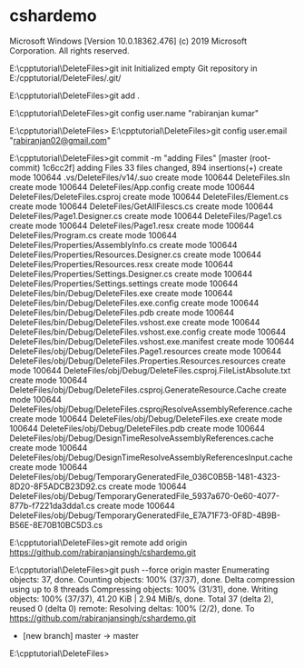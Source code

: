 # cshardemo
Microsoft Windows [Version 10.0.18362.476]
(c) 2019 Microsoft Corporation. All rights reserved.

E:\cpptutorial\DeleteFiles>git init
Initialized empty Git repository in E:/cpptutorial/DeleteFiles/.git/

E:\cpptutorial\DeleteFiles>git add .

E:\cpptutorial\DeleteFiles>git config user.name "rabiranjan kumar"

E:\cpptutorial\DeleteFiles>
E:\cpptutorial\DeleteFiles>git config user.email "rabiranjan02@gmail.com"

E:\cpptutorial\DeleteFiles>git commit -m "adding Files"
[master (root-commit) 1c6cc2f] adding Files
 33 files changed, 894 insertions(+)
 create mode 100644 .vs/DeleteFiles/v14/.suo
 create mode 100644 DeleteFiles.sln
 create mode 100644 DeleteFiles/App.config
 create mode 100644 DeleteFiles/DeleteFiles.csproj
 create mode 100644 DeleteFiles/Element.cs
 create mode 100644 DeleteFiles/GetAllFilescs.cs
 create mode 100644 DeleteFiles/Page1.Designer.cs
 create mode 100644 DeleteFiles/Page1.cs
 create mode 100644 DeleteFiles/Page1.resx
 create mode 100644 DeleteFiles/Program.cs
 create mode 100644 DeleteFiles/Properties/AssemblyInfo.cs
 create mode 100644 DeleteFiles/Properties/Resources.Designer.cs
 create mode 100644 DeleteFiles/Properties/Resources.resx
 create mode 100644 DeleteFiles/Properties/Settings.Designer.cs
 create mode 100644 DeleteFiles/Properties/Settings.settings
 create mode 100644 DeleteFiles/bin/Debug/DeleteFiles.exe
 create mode 100644 DeleteFiles/bin/Debug/DeleteFiles.exe.config
 create mode 100644 DeleteFiles/bin/Debug/DeleteFiles.pdb
 create mode 100644 DeleteFiles/bin/Debug/DeleteFiles.vshost.exe
 create mode 100644 DeleteFiles/bin/Debug/DeleteFiles.vshost.exe.config
 create mode 100644 DeleteFiles/bin/Debug/DeleteFiles.vshost.exe.manifest
 create mode 100644 DeleteFiles/obj/Debug/DeleteFiles.Page1.resources
 create mode 100644 DeleteFiles/obj/Debug/DeleteFiles.Properties.Resources.resources
 create mode 100644 DeleteFiles/obj/Debug/DeleteFiles.csproj.FileListAbsolute.txt
 create mode 100644 DeleteFiles/obj/Debug/DeleteFiles.csproj.GenerateResource.Cache
 create mode 100644 DeleteFiles/obj/Debug/DeleteFiles.csprojResolveAssemblyReference.cache
 create mode 100644 DeleteFiles/obj/Debug/DeleteFiles.exe
 create mode 100644 DeleteFiles/obj/Debug/DeleteFiles.pdb
 create mode 100644 DeleteFiles/obj/Debug/DesignTimeResolveAssemblyReferences.cache
 create mode 100644 DeleteFiles/obj/Debug/DesignTimeResolveAssemblyReferencesInput.cache
 create mode 100644 DeleteFiles/obj/Debug/TemporaryGeneratedFile_036C0B5B-1481-4323-8D20-8F5ADCB23D92.cs
 create mode 100644 DeleteFiles/obj/Debug/TemporaryGeneratedFile_5937a670-0e60-4077-877b-f7221da3dda1.cs
 create mode 100644 DeleteFiles/obj/Debug/TemporaryGeneratedFile_E7A71F73-0F8D-4B9B-B56E-8E70B10BC5D3.cs

E:\cpptutorial\DeleteFiles>git remote add origin https://github.com/rabiranjansingh/cshardemo.git

E:\cpptutorial\DeleteFiles>git push --force origin master
Enumerating objects: 37, done.
Counting objects: 100% (37/37), done.
Delta compression using up to 8 threads
Compressing objects: 100% (31/31), done.
Writing objects: 100% (37/37), 41.20 KiB | 2.94 MiB/s, done.
Total 37 (delta 2), reused 0 (delta 0)
remote: Resolving deltas: 100% (2/2), done.
To https://github.com/rabiranjansingh/cshardemo.git
 * [new branch]      master -> master

E:\cpptutorial\DeleteFiles>
